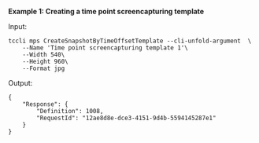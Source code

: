 **Example 1: Creating a time point screencapturing template**



Input: 

```
tccli mps CreateSnapshotByTimeOffsetTemplate --cli-unfold-argument  \
    --Name 'Time point screencapturing template 1'\
    --Width 540\
    --Height 960\
    --Format jpg
```

Output: 
```
{
    "Response": {
        "Definition": 1008,
        "RequestId": "12ae8d8e-dce3-4151-9d4b-5594145287e1"
    }
}
```

